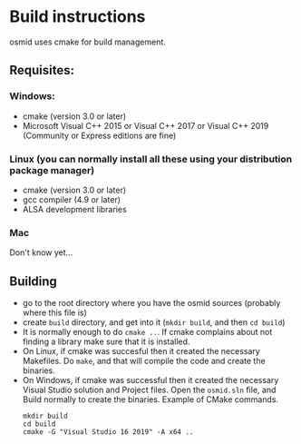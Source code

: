 # Build instructions
osmid uses cmake for build management.

## Requisites:
### Windows:
* cmake (version 3.0 or later)
* Microsoft Visual C++ 2015 or Visual C++ 2017 or Visual C++ 2019 (Community or Express editions are fine)

### Linux (you can normally install all these using your distribution package manager)
* cmake (version 3.0 or later)
* gcc compiler (4.9 or later)
* ALSA development libraries

### Mac
Don't know yet...


## Building
* go to the root directory where you have the osmid sources (probably where this file is)
* create `build` directory, and get into it (`mkdir build`, and then `cd build`)
* It is normally enough to do `cmake ..`. If cmake complains about not finding a library make sure that it is installed.
* On Linux, if cmake was succesful then it created the necessary Makefiles. Do `make`, and that will compile the code and create the binaries.
* On Windows, if cmake was successful then it created the necessary Visual Studio solution and Project files. Open the `osmid.sln` file, and Build normally to create the binaries.
  Example of CMake commands.
  ```
  mkdir build
  cd build
  cmake -G "Visual Studio 16 2019" -A x64 ..
  ```



